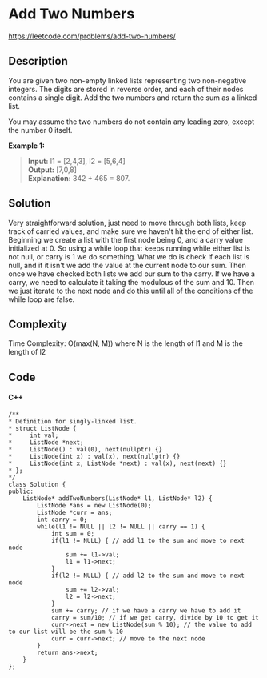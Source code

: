 # Add Two Numbers
<https://leetcode.com/problems/add-two-numbers/>

## Description
You are given two non-empty linked lists representing two non-negative integers. The digits are stored in reverse order, and each of their nodes contains a single digit. Add the two numbers and return the sum as a linked list.

You may assume the two numbers do not contain any leading zero, except the number 0 itself.

**Example 1:**  

>**Input:** l1 = [2,4,3], l2 = [5,6,4]  
**Output:** [7,0,8]  
**Explanation:** 342 + 465 = 807.

## Solution
Very straightforward solution, just need to move through both lists, keep track of carried values, and make sure we haven't hit the end of either list. Beginning we create a list with the first node being 0, and a carry value initialized at 0. So using a while loop that keeps running while either list is not null, or carry is 1 we do something. What we do is check if each list is null, and if it isn't we add the value at the current node to our sum. Then once we have checked both lists we add our sum to the carry. If we have a carry, we need to calculate it taking the modulous of the sum and 10. Then we just iterate to the next node and do this until all of the conditions of the while loop are false.

## Complexity
Time Complexity: O(max(N, M)) where N is the length of l1 and M is the length of l2

## Code
#### C++
    /**
    * Definition for singly-linked list.
    * struct ListNode {
    *     int val;
    *     ListNode *next;
    *     ListNode() : val(0), next(nullptr) {}
    *     ListNode(int x) : val(x), next(nullptr) {}
    *     ListNode(int x, ListNode *next) : val(x), next(next) {}
    * };
    */
    class Solution {
    public:
        ListNode* addTwoNumbers(ListNode* l1, ListNode* l2) {
            ListNode *ans = new ListNode(0);
            ListNode *curr = ans;
            int carry = 0;
            while(l1 != NULL || l2 != NULL || carry == 1) {
                int sum = 0;
                if(l1 != NULL) { // add l1 to the sum and move to next node
                    sum += l1->val;
                    l1 = l1->next;
                }
                if(l2 != NULL) { // add l2 to the sum and move to next node
                    sum += l2->val;
                    l2 = l2->next;
                }
                sum += carry; // if we have a carry we have to add it
                carry = sum/10; // if we get carry, divide by 10 to get it
                curr->next = new ListNode(sum % 10); // the value to add to our list will be the sum % 10
                curr = curr->next; // move to the next node
            }
            return ans->next;
        }
    };